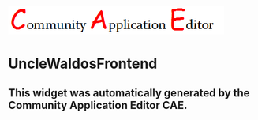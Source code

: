 ![CAE](https://github.com/CAE-Mario/application-UncleWaldosApplication/blob/gh-pages/frontendComponent-UncleWaldosFrontend/img/logo.png)  

UncleWaldosFrontend
===================


This widget was automatically generated by the Community Application Editor CAE.  
---------------
